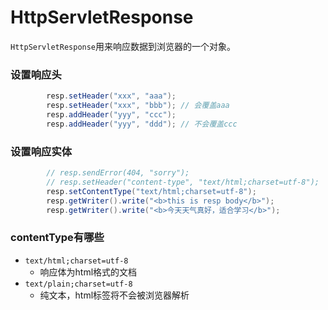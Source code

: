 # HttpServletResponse

`HttpServletResponse`用来响应数据到浏览器的一个对象。



### 设置响应头

```java
        resp.setHeader("xxx", "aaa");
        resp.setHeader("xxx", "bbb"); // 会覆盖aaa
        resp.addHeader("yyy", "ccc");
        resp.addHeader("yyy", "ddd"); // 不会覆盖ccc
```



### 设置响应实体

```java
        // resp.sendError(404, "sorry");
        // resp.setHeader("content-type", "text/html;charset=utf-8");
        resp.setContentType("text/html;charset=utf-8");
        resp.getWriter().write("<b>this is resp body</b>");
        resp.getWriter().write("<b>今天天气真好，适合学习</b>");
```



### contentType有哪些

- `text/html;charset=utf-8`
  - 响应体为html格式的文档
- `text/plain;charset=utf-8`
  - 纯文本，html标签将不会被浏览器解析